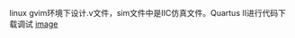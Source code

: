 linux gvim环境下设计.v文件，sim文件中是IIC仿真文件。Quartus II进行代码下载调试
[image](https://github.com/zhangfeiww/FPGA_rtc/blob/master/img/%E5%BE%AE%E4%BF%A1%E6%88%AA%E5%9B%BE_20231215171952.png)
